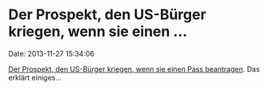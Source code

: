 Der Prospekt, den US-Bürger kriegen, wenn sie einen \...
========================================================

Date: 2013-11-27 15:34:06

[Der Prospekt, den US-Bürger kriegen, wenn sie einen Pass
beantragen](http://instagram.com/p/ZCc3KXlbGb/). Das erklärt einiges\...
